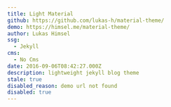 ```yaml
---
title: Light Material
github: https://github.com/lukas-h/material-theme/
demo: https://himsel.me/material-theme/
author: Lukas Himsel
ssg:
  - Jekyll
cms:
  - No Cms
date: 2016-09-06T08:42:27.000Z
description: lightweight jekyll blog theme
stale: true
disabled_reason: demo url not found
disabled: true
---
```

